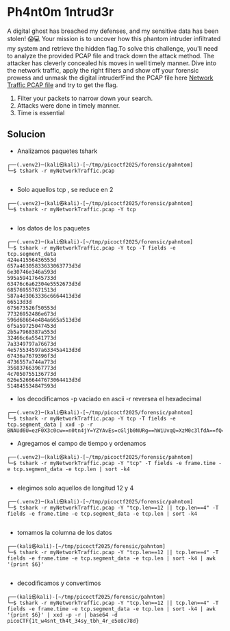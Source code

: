 
# Ph4nt0m 1ntrud3r

A digital ghost has breached my defenses, and my sensitive data has been stolen! 😱💻 Your mission is to uncover how this phantom intruder infiltrated my system and retrieve the hidden flag.To solve this challenge, you'll need to analyze the provided PCAP file and track down the attack method. The attacker has cleverly concealed his moves in well timely manner. Dive into the network traffic, apply the right filters and show off your forensic prowess and unmask the digital intruder!Find the PCAP file here [Network Traffic PCAP file](https://challenge-files.picoctf.net/c_verbal_sleep/960abba2fdbc9be5013ef87f1df67213e9b63d4561d7a8c8c1ce7a4ce40a547e/myNetworkTraffic.pcap) and try to get the flag.

1. Filter your packets to narrow down your search.
2. Attacks were done in timely manner.
3. Time is essential

## Solucion

- Analizamos paquetes tshark
```
┌──(.venv2)─(kali㉿kali)-[~/tmp/picoctf2025/forensic/pahntom]
└─$ tshark -r myNetworkTraffic.pcap 
 

```

- Solo aquellos tcp , se reduce en 2
```
┌──(.venv2)─(kali㉿kali)-[~/tmp/picoctf2025/forensic/pahntom]
└─$ tshark -r myNetworkTraffic.pcap -Y tcp
  

```

- los datos de los paquetes 
```
┌──(.venv2)─(kali㉿kali)-[~/tmp/picoctf2025/forensic/pahntom]
└─$ tshark -r myNetworkTraffic.pcap -Y tcp -T fields -e tcp.segment_data 
424e41556436553d
657a46305833633063773d3d
6e30746e346a593d
595a59417645733d
63476c6a62304e5552673d3d
685769557671513d
587a4d3063336c6664413d3d
66513d3d
675673526f50553d
77326952486e673d
596d68664e484a665a513d3d
6f5a59725047453d
2b5a7968387a553d
32466c6a5541773d
7a3349797a76673d
4e575534597a63345a413d3d
67436a7679396f3d
4736557a744a773d
356837663967773d
4c7050755136773d
626e52666447673064413d3d
514845534847593d

```

- los decodificamos
-p vaciado en ascii
-r reversea el hexadecimal
```
┌──(.venv2)─(kali㉿kali)-[~/tmp/picoctf2025/forensic/pahntom]
└─$ tshark -r myNetworkTraffic.pcap -Y tcp -T fields -e tcp.segment_data | xxd -p -r
BNAUd6U=ezF0X3c0cw==n0tn4jY=YZYAvEs=cGljb0NURg==hWiUvqQ=XzM0c3lfdA==fQ==gVsRoPU=w2iRHng=YmhfNHJfZQ==oZYrPGE=+Zyh8zU=2FljUAw=z3Iyzvg=NWU4Yzc4ZA==gCjvy9o=G6UztJw=5h7f9gw=LpPuQ6w=bnRfdGg0dA==QHESHGY=  
```

- Agregamos el campo de tiempo y ordenamos
```
┌──(.venv2)─(kali㉿kali)-[~/tmp/picoctf2025/forensic/pahntom]
└─$ tshark -r myNetworkTraffic.pcap -Y "tcp" -T fields -e frame.time -e tcp.segment_data -e tcp.len | sort -k4
 

```

- elegimos solo aquellos de longitud 12 y 4
```                                                                                                                                                                                                                            
┌──(.venv2)─(kali㉿kali)-[~/tmp/picoctf2025/forensic/pahntom]
└─$ tshark -r myNetworkTraffic.pcap -Y "tcp.len==12 || tcp.len==4" -T fields -e frame.time -e tcp.segment_data -e tcp.len | sort -k4
 

```

- tomamos la columna de los datos
```
┌──(kali㉿kali)-[~/tmp/picoctf2025/forensic/pahntom]
└─$ tshark -r myNetworkTraffic.pcap -Y "tcp.len==12 || tcp.len==4" -T fields -e frame.time -e tcp.segment_data -e tcp.len | sort -k4 | awk '{print $6}'  
 
```

- decodificamos y convertimos
```
┌──(kali㉿kali)-[~/tmp/picoctf2025/forensic/pahntom]
└─$ tshark -r myNetworkTraffic.pcap -Y "tcp.len==12 || tcp.len==4" -T fields -e frame.time -e tcp.segment_data -e tcp.len | sort -k4 | awk '{print $6}' | xxd -p -r | base64 -d
picoCTF{1t_w4snt_th4t_34sy_tbh_4r_e5e8c78d}  
```